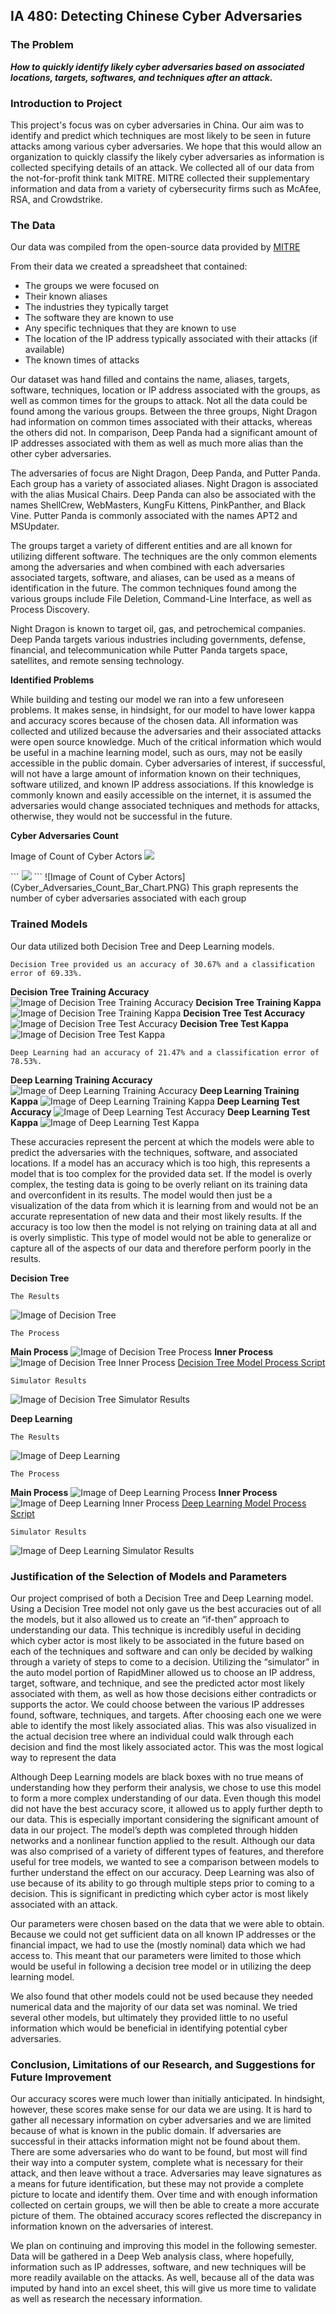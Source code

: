 ## IA 480: Detecting Chinese Cyber Adversaries

### The Problem

**_How to quickly identify likely cyber adversaries based on associated locations, targets, softwares, and techniques after an attack._**

### Introduction to Project

This project's focus was on cyber adversaries in China. Our aim was to identify and predict which techniques are most likely to be seen in future attacks among various cyber adversaries. We hope that this would allow an organization to quickly classify the likely cyber adversaries as information is collected specifying details of an attack. We collected all of our data from the not-for-profit think tank MITRE. MITRE collected their supplementary information and data from a variety of cybersecurity firms such as McAfee, RSA, and Crowdstrike. 


### The Data

Our data was compiled from the open-source data provided by [MITRE](https://attack.mitre.org/groups/)

From their data we created a spreadsheet that contained:
- The groups we were focused on
- Their known aliases
- The industries they typically target
- The software they are known to use
- Any specific techniques that they are known to use
- The location of the IP address typically associated with their attacks (if available)
- The known times of attacks

Our dataset was hand filled and contains the name, aliases, targets, software, techniques, location or IP address associated with the groups, as well as common times for the groups to attack. Not all the data could be found among the various groups. Between the three groups, Night Dragon had information on common times associated with their attacks, whereas the others did not. In comparison, Deep Panda had a significant amount of IP addresses associated with them as well as much more alias than the other cyber adversaries.   

The adversaries of focus are Night Dragon, Deep Panda, and Putter Panda. Each group has a variety of associated aliases. Night Dragon is associated with the alias Musical Chairs. Deep Panda can also be associated with the names ShellCrew, WebMasters, KungFu Kittens, PinkPanther, and Black Vine. Putter Panda is commonly associated with the names APT2 and MSUpdater. 

The groups target a variety of different entities and are all known for utilizing different software. The techniques are the only common elements among the adversaries and when combined with each adversaries associated targets, software, and aliases, can be used as a means of identification in the future.  The common techniques found among the various groups include File Deletion, Command-Line Interface, as well as Process Discovery. 

Night Dragon is known to target oil, gas, and petrochemical companies. Deep Panda targets various industries including governments, defense, financial, and telecommunication while Putter Panda targets space, satellites, and remote sensing technology. 

**Identified Problems**

While building and testing our model we ran into a few unforeseen problems. It makes sense, in hindsight, for our model to have lower kappa and accuracy scores because of the chosen data. All information was collected and utilized because the adversaries and their associated attacks were open source knowledge. Much of the critical information which would be useful in a machine learning model, such as ours, may not be easily accessible in the public domain. Cyber adversaries of interest, if successful, will not have a large amount of information known on their techniques, software utilized, and known IP address associations. If this knowledge is commonly known and easily accessible on the internet, it is assumed the adversaries would change associated techniques and methods for attacks, otherwise, they would not be successful in the future. 

**Cyber Adversaries Count**

<p><span>Image of Count of Cyber Actors</span>
  <img src="Cyber_Adversaries_Count_Bar_Chart.PNG" /></p>
```
<img src="Cyber_Adversaries_Count_Bar_Chart.PNG" onmouseover="this.src='DecisionTree/Decision_Tree_Training_Accuracy_Score.PNG'" onmouseout="this.src='Cyber_Adversaries_Count_Bar_Chart.PNG'" />
```
![Image of Count of Cyber Actors](Cyber_Adversaries_Count_Bar_Chart.PNG)
This graph represents the number of cyber adversaries associated with each group


### Trained Models

Our data utilized both Decision Tree and Deep Learning models.

```
Decision Tree provided us an accuracy of 30.67% and a classification error of 69.33%. 
```
**Decision Tree Training Accuracy**
![Image of Decision Tree Training Accuracy](DecisionTree/Decision_Tree_Training_Accuracy_Score.PNG)
**Decision Tree Training Kappa**
![Image of Decision Tree Training Kappa](DecisionTree/Decision_Tree_Training_Kappa_Score.PNG)
**Decision Tree Test Accuracy**
![Image of Decision Tree Test Accuracy](DecisionTree/Decision_Tree_Test_Accuracy_Score.PNG)
**Decision Tree Test Kappa**
![Image of Decision Tree Test Kappa](DecisionTree/Decision_Tree_Test_Kappa_Score.PNG)


```
Deep Learning had an accuracy of 21.47% and a classification error of 78.53%.
```
**Deep Learning Training Accuracy**
![Image of Deep Learning Training Accuracy](DeepLearning/Deep_Learning_Training_Accuracy_Score.PNG)
**Deep Learning Training Kappa**
![Image of Deep Learning Training Kappa](DeepLearning/Deep_Learning_Training_Kappa_Score.PNG)
**Deep Learning Test Accuracy**
![Image of Deep Learning Test Accuracy](DeepLearning/Deep_Learning_Test_Accuracy_Score.PNG)
**Deep Learning Test Kappa**
![Image of Deep Learning Test Kappa](DeepLearning/Deep_learning_Test_Kappa_Score.PNG)


These accuracies represent the percent at which the models were able to predict the adversaries with the techniques, software, and associated locations. If a model has an accuracy which is too high, this represents a model that is too complex for the provided data set. If the model is overly complex, the testing data is going to be overly reliant on its training data and overconfident in its results. The model would then just be a visualization of the data from which it is learning from and would not be an accurate representation of new data and their most likely results. If the accuracy is too low then the model is not relying on training data at all and is overly simplistic. This type of model would not be able to generalize or capture all of the aspects of our data and therefore perform poorly in the results.


**Decision Tree**
```
The Results
```
![Image of Decision Tree](DecisionTree/Decision_Tree.PNG)

```
The Process
```
**Main Process**
![Image of Decision Tree Process](DecisionTree/Decision_Tree_Process.PNG)
**Inner Process**
![Image of Decision Tree Inner Process](DecisionTree/Decision_Tree_Inner_Process.PNG)
[Decision Tree Model Process Script](DecisionTree/Decision_Tree_Process.xml)
```
Simulator Results
```
![Image of Decision Tree Simulator Results](DecisionTree/Decision_Tree_Simulator.2.PNG)


**Deep Learning**
```
The Results
```
![Image of Deep Learning](DeepLearning/Deep_Learning_Results.PNG)

```
The Process
```
**Main Process**
![Image of Deep Learning Process](DeepLearning/Deep_Learning_Process.PNG)
**Inner Process**
![Image of Deep Learning Inner Process](DeepLearning/Deep_Learning_Process_Inner.PNG)
[Deep Learning Model Process Script](DeepLearning/Deep_Learning_Process.xml)
```
Simulator Results
```
![Image of Deep Learning Simulator Results](DeepLearning/Deep_Learning_Simulator.PNG)

### Justification of the Selection of Models and Parameters

Our project comprised of both a Decision Tree and Deep Learning model. Using a Decision Tree model not only gave us the best accuracies out of all the models, but it also allowed us to create an “if-then” approach to understanding our data. This technique is incredibly useful in deciding which cyber actor is most likely to be associated in the future based on each of the techniques and software and can only be decided by walking through a variety of steps to come to a decision. Utilizing the “simulator” in the auto model portion of RapidMiner allowed us to choose an IP address, target, software, and technique, and see the predicted actor most likely associated with them, as well as how those decisions either contradicts or supports the actor. We could choose between the various IP addresses found, software, techniques, and targets. After choosing each one we were able to identify the most likely associated alias. This was also visualized in the actual decision tree where an individual could walk through each decision and find the most likely associated actor. This was the most logical way to represent the data

Although Deep Learning models are black boxes with no true means of understanding how they perform their analysis, we chose to use this model to form a more complex understanding of our data. Even though this model did not have the best accuracy score, it allowed us to apply further depth to our data. This is especially important considering the significant amount of data in our project. The model’s depth was completed through hidden networks and a nonlinear function applied to the result. Although our data was also comprised of a variety of different types of features, and therefore useful for tree models, we wanted to see a comparison between models to further understand the effect on our accuracy. Deep Learning was also of use because of its ability to go through multiple steps prior to coming to a decision. This is significant in predicting which cyber actor is most likely associated with an attack.  

Our parameters were chosen based on the data that we were able to obtain. Because we could not get sufficient data on all known IP addresses or the financial impact, we had to use the (mostly nominal) data which we had access to. This meant that our parameters were limited to those which would be useful in following a decision tree model or in utilizing the deep learning model.

We also found that other models could not be used because they needed numerical data and the majority of our data set was nominal. We tried several other models, but ultimately they provided little to no useful information which would be beneficial in identifying potential cyber adversaries.


### Conclusion, Limitations of our Research, and Suggestions for Future Improvement

Our accuracy scores were much lower than initially anticipated. In hindsight, however, these scores make sense for our data we are using. It is hard to gather all necessary information on cyber adversaries and we are limited because of what is known in the public domain. If adversaries are successful in their attacks information might not be found about them. There are some adversaries who do want to be found, but most will find their way into a computer system, complete what is necessary for their attack, and then leave without a trace.  Adversaries may leave signatures as a means for future identification, but these may not provide a complete picture to locate and identify them. Over time and with enough information collected on certain groups, we will then be able to create a more accurate picture of them. The obtained accuracy scores reflected the discrepancy in information known on the adversaries of interest.

We plan on continuing and improving this model in the following semester. Data will be gathered in a Deep Web analysis class, where hopefully, information such as IP addresses, software, and new techniques will be more readily available on the attacks. As well, because all of the data was imputed by hand into an excel sheet, this will give us more time to validate as well as research the necessary information. 
